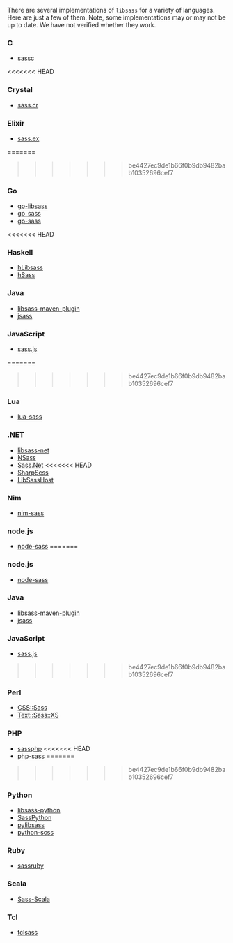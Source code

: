 There are several implementations of `libsass` for a variety of languages. Here are just a few of them. Note, some implementations may or may not be up to date. We have not verified whether they work.

### C
* [sassc](https://github.com/hcatlin/sassc)

<<<<<<< HEAD
### Crystal
* [sass.cr](https://github.com/straight-shoota/sass.cr)

### Elixir
* [sass.ex](https://github.com/scottdavis/sass.ex)

=======
>>>>>>> be4427ec9de1b66f0b9db9482bab10352696cef7
### Go
* [go-libsass](https://github.com/wellington/go-libsass)
* [go_sass](https://github.com/suapapa/go_sass)
* [go-sass](https://github.com/SamWhited/go-sass)

<<<<<<< HEAD
### Haskell
* [hLibsass](https://github.com/jakubfijalkowski/hlibsass)
* [hSass](https://github.com/jakubfijalkowski/hsass)

### Java
* [libsass-maven-plugin](https://github.com/warmuuh/libsass-maven-plugin)
* [jsass](https://github.com/bit3/jsass)

### JavaScript
* [sass.js](https://github.com/medialize/sass.js)

=======
>>>>>>> be4427ec9de1b66f0b9db9482bab10352696cef7
### Lua
* [lua-sass](https://github.com/craigbarnes/lua-sass)

### .NET
* [libsass-net](https://github.com/darrenkopp/libsass-net)
* [NSass](https://github.com/TBAPI-0KA/NSass)
* [Sass.Net](https://github.com/andyalm/Sass.Net)
<<<<<<< HEAD
* [SharpScss](https://github.com/xoofx/SharpScss)
* [LibSassHost](https://github.com/Taritsyn/LibSassHost)

### Nim
* [nim-sass](https://github.com/zacharycarter/nim-sass)

### node.js
* [node-sass](https://github.com/sass/node-sass)
=======

### node.js
* [node-sass](https://github.com/andrew/node-sass)

### Java
* [libsass-maven-plugin](https://github.com/warmuuh/libsass-maven-plugin)
* [jsass](https://github.com/bit3/jsass)

### JavaScript
* [sass.js](https://github.com/medialize/sass.js)
>>>>>>> be4427ec9de1b66f0b9db9482bab10352696cef7

### Perl
* [CSS::Sass](https://github.com/caldwell/CSS-Sass)
* [Text::Sass::XS](https://github.com/ysasaki/Text-Sass-XS)

### PHP
* [sassphp](https://github.com/sensational/sassphp)
<<<<<<< HEAD
* [php-sass](https://github.com/lesstif/php-sass)
=======
>>>>>>> be4427ec9de1b66f0b9db9482bab10352696cef7

### Python
* [libsass-python](https://github.com/dahlia/libsass-python)
* [SassPython](https://github.com/marianoguerra/SassPython)
* [pylibsass](https://github.com/rsenk330/pylibsass)
* [python-scss](https://github.com/pistolero/python-scss)

### Ruby
* [sassruby](https://github.com/hcatlin/sassruby)

### Scala
* [Sass-Scala](https://github.com/kkung/Sass-Scala)

### Tcl
* [tclsass](https://github.com/flightaware/tclsass)
